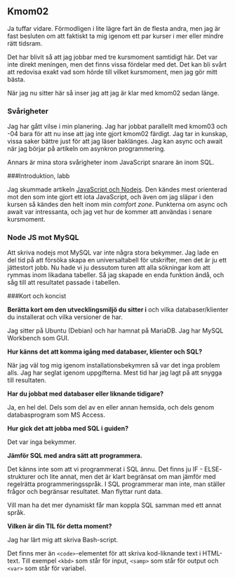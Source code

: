<a id="kmom02"><h2>Kmom02</h2></a>

Ja tuffar vidare. Förmodligen i lite lägre fart än de flesta andra, men jag är
fast besluten om att faktiskt ta mig igenom ett par kurser i mer eller mindre
rätt tidsram.

Det har blivit så att jag jobbar med tre kursmoment samtidigt här. Det var inte
direkt meningen, men det finns vissa fördelar med det. Det kan bli svårt att
redovisa exakt vad som hörde till vilket kursmoment, men jag gör mitt bästa.

När jag nu sitter här så inser jag att jag är klar med kmom02 sedan länge.

### Svårigheter

Jag har gått vilse i min planering. Jag har jobbat parallellt med kmom03 och
-04 bara för att nu inse att jag inte gjort kmom02 färdigt. Jag tar in kunskap,
vissa saker bättre just för att jag läser baklänges. Jag kan async och await
när jag börjar på artikeln om asynkron programmering.

Annars är mina stora svårigheter inom JavaScript snarare än inom SQL.

###Introduktion, labb

Jag skummade artikeln [JavaScript och Nodejs][1]. Den kändes mest orienterad
mot den som inte gjort ett iota JavaScript, och även om jag släpar i den kursen
så kändes den helt inom min *comfort zone*. Punkterna om async och await var
intressanta, och jag vet hur de kommer att användas i senare kursmoment.

### Node JS mot MySQL

Att skriva nodejs mot MySQL var inte några stora bekymmer. Jag lade en del tid
på att försöka skapa en universaltabell för utskrifter, men det är ju ett
jättestort jobb. Nu hade vi ju dessutom turen att alla sökningar kom att rymmas
inom likadana tabeller. Så jag skapade en enda funktion ändå, och såg till att
resultatet passade i tabellen.

###Kort och koncist

__Berätta kort om den utvecklingsmiljö du sitter i__ och vilka
databaser/klienter du installerat och vilka versioner de har.

Jag sitter på Ubuntu (Debian) och har hamnat på MariaDB. Jag har
MySQL Workbench som GUI.

__Hur känns det att komma igång med databaser, klienter och SQL?__

När jag väl tog mig igenom installationsbekymren så var det inga
problem alls. Jag har seglat igenom uppgifterna. Mest tid har jag
lagt på att snygga till resultaten.

__Har du jobbat med databaser eller liknande tidigare?__

Ja, en hel del. Dels som del av en eller annan hemsida, och dels genom
databasprogram som MS Access.

__Hur gick det att jobba med SQL i guiden?__

Det var inga bekymmer.

__Jämför SQL med andra sätt att programmera.__

Det känns inte som att vi programmerat i SQL ännu. Det finns ju IF - ELSE-
strukturer och lite annat, men det är klart begränsat om man jämför med
regelrätta programmeringsspråk. I SQL programmerar man inte, man ställer
frågor och begränsar resultatet. Man flyttar runt data.

Vill man ha det mer dynamiskt får man koppla SQL samman med ett annat språk.

__Vilken är din TIL för detta moment?__

Jag har lärt mig att skriva Bash-script.

Det finns mer än `<code>`-elementet för att skriva kod-liknande text i
HTML-text. Till exempel `<kbd>` som står för input, `<samp>` som står
för output och `<var>` som står för variabel.

[1]: https://dbwebb.se/kunskap/javascript-och-nodejs-med-async-och-await

